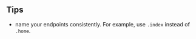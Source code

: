 
## Tips

- name your endpoints consistently. For example, use `.index` instead of `.home`.

<!-- Keywords -->

<!-- /Keywords -->
